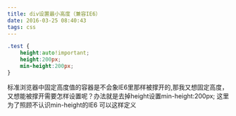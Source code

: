 ```yaml
---
title: div设置最小高度（兼容IE6）
date: 2016-03-25 08:40:43
tags: css
---
```


``` css
.test {
    height:auto!important;
    height:200px;
    min-height:200px;
}
```

标准浏览器中固定高度值的容器是不会象IE6里那样被撑开的,那我又想固定高度，又想能被撑开需要怎样设置呢？办法就是去掉height设置min-height:200px;  这里为了照顾不认识min-height的IE6 可以这样定义